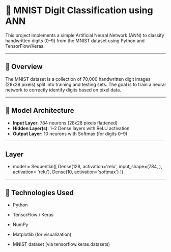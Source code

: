 # 🧠 MNIST Digit Classification using ANN

This project implements a simple Artificial Neural Network (ANN) to classify handwritten digits (0–9) from the MNIST dataset using Python and TensorFlow/Keras.

---

## 📌 Overview


The MNIST dataset is a collection of 70,000 handwritten digit images (28x28 pixels) split into training and testing sets. The goal is to train a neural network to correctly identify digits based on pixel data.

---

## 🧱 Model Architecture


- **Input Layer**: 784 neurons (28x28 pixels flattened)
- **Hidden Layer(s)**: 1–2 Dense layers with ReLU activation
- **Output Layer**: 10 neurons with Softmax (for digits 0–9)
---

## Layer
 - model = Sequential([
    Dense(128, activation='relu', input_shape=(784, ), activation= 'relu'),
    Dense(10, activation='softmax')
])

---

## 🚀 Technologies Used

- Python

- TensorFlow / Keras

- NumPy

- Matplotlib (for visualization)

- MNIST dataset (via tensorflow.keras.datasets)
